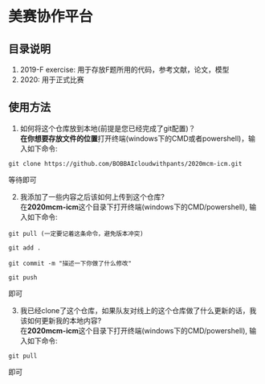 # 美赛协作平台

## 目录说明
1. 2019-F exercise: 用于存放F题所用的代码，参考文献，论文，模型
2. 2020: 用于正式比赛

## 使用方法
1. 如何将这个仓库放到本地(前提是您已经完成了git配置)？     
**在你想要存放文件的位置**打开终端(windows下的CMD或者powershell)，输入如下命令: 
```
git clone https://github.com/BOBBAIcloudwithpants/2020mcm-icm.git
```
等待即可

2. 我添加了一些内容之后该如何上传到这个仓库?     
在**2020mcm-icm**这个目录下打开终端(windows下的CMD/powershell), 输入如下命令:
```
git pull (一定要记着这条命令，避免版本冲突)
```
```
git add .
```
```
git commit -m "描述一下你做了什么修改"
```
```
git push
```
即可

3. 我已经clone了这个仓库，如果队友对线上的这个仓库做了什么更新的话，我该如何更新我的本地内容?      
在**2020mcm-icm**这个目录下打开终端(windows下的CMD/powershell), 输入如下命令:
```
git pull
```
即可




